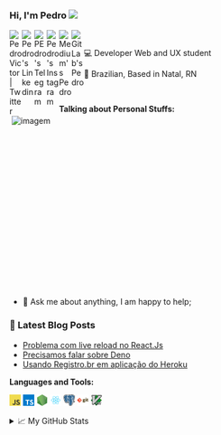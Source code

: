### Hi, I'm Pedro <img src="https://media.giphy.com/media/hvRJCLFzcasrR4ia7z/giphy.gif" width="25px">
<p>

<a href="https://twitter.com/peidrao">
  <img align="left" alt="Pedro Victor | Twitter" width="22px" src="https://cdn.jsdelivr.net/npm/simple-icons@v3/icons/twitter.svg" />
</a>
<a href="https://www.linkedin.com/in/peidrao/">
  <img align="left" alt="Pedro's Linkedin" width="22px" src="https://cdn.jsdelivr.net/npm/simple-icons@v3/icons/linkedin.svg" />
</a>
<a href="https://t.me/peidrao">
  <img align="left" alt="PEdro's Telegram" width="22px" src="https://cdn.jsdelivr.net/npm/simple-icons@v3/icons/telegram.svg" />
</a>
<a href="https://www.instagram.com/peidrao/">
  <img align="left" alt="Pedro's Instagram" width="22px" src="https://cdn.jsdelivr.net/npm/simple-icons@v3/icons/instagram.svg" />
</a>
<a href="https://medium.com/@peidrao">
  <img align="left" alt="Medium's Pedro" width="22px" src="https://cdn.jsdelivr.net/npm/simple-icons@v3/icons/medium.svg" />
</a>
<a href="https://gitlab.com/peidrao">
  <img align="left" alt="GitLab's Pedro" width="22px" src="https://cdn.jsdelivr.net/npm/simple-icons@v3/icons/gitlab.svg" />
</a>
<br />
</p>




<p>
💻 Developer Web and UX student
<br />

🏡 Brazilian, Based in Natal, RN 
</p>

<br />


  <img align="right" alt="imagem" src="https://github.com/peidrao/peidrao/blob/master/test.jpg?raw=true" width="500" height="320" />
  
**Talking about Personal Stuffs:**

- 💬 Ask me about anything, I am happy to help;

### 📕 Latest Blog Posts

<!-- BLOG:START -->
- [Problema com live reload no React.Js](https://medium.com/@peidrao/problema-com-live-reload-no-react-js-aa083c608f2a)
- [Precisamos falar sobre Deno](https://medium.com/@peidrao/precisamos-falar-sobre-deno-e4ff31ba013f)
- [Usando Registro.br em aplicação do Heroku](https://medium.com/@peidrao/usando-registro-br-em-aplica%C3%A7%C3%A3o-do-heroku-1334492ed24c)

  


  

**Languages and Tools:**  

<code><img height="20" src="https://raw.githubusercontent.com/github/explore/80688e429a7d4ef2fca1e82350fe8e3517d3494d/topics/javascript/javascript.png"></code>
<code><img height="20" src="https://raw.githubusercontent.com/github/explore/80688e429a7d4ef2fca1e82350fe8e3517d3494d/topics/typescript/typescript.png"></code>
<code><img height="20" src="https://raw.githubusercontent.com/github/explore/80688e429a7d4ef2fca1e82350fe8e3517d3494d/topics/nodejs/nodejs.png"></code>
<code><img height="20" src="https://raw.githubusercontent.com/github/explore/80688e429a7d4ef2fca1e82350fe8e3517d3494d/topics/react/react.png"></code>
<code><img height="20" src="https://raw.githubusercontent.com/github/explore/80688e429a7d4ef2fca1e82350fe8e3517d3494d/topics/postgresql/postgresql.png"></code>
<code><img height="20" src="https://raw.githubusercontent.com/github/explore/80688e429a7d4ef2fca1e82350fe8e3517d3494d/topics/git/git.png"></code>
<code><img height="20" src="https://raw.githubusercontent.com/github/explore/80688e429a7d4ef2fca1e82350fe8e3517d3494d/topics/vim/vim.png"></code>



<details>
<summary>📈 My GitHub Stats</summary>

<p align="center"> <img src="https://github-readme-stats.vercel.app/api?username=peidrao&show_icons=true&theme=gotham" alt="peidrao" />

</details>



